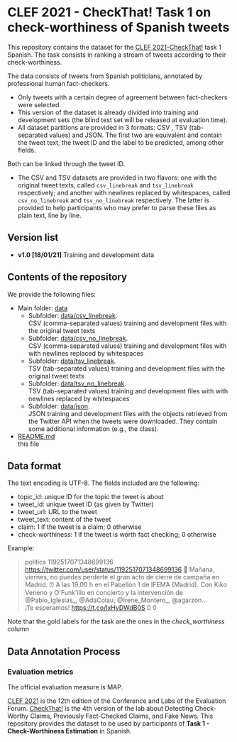 # CLEF 2021 - CheckThat! Task 1 on check-worthiness of Spanish tweets

This repository contains the dataset for the [CLEF 
2021-CheckThat!](https://sites.google.com/view/clef2021-checkthat) task 1 
Spanish. The task consists in ranking a stream of tweets according to their 
check-worthiness.

The data consists of tweets from Spanish politicians, annotated by professional 
human fact-checkers. 

* Only tweets with a certain degree of agreement between fact-checkers were 
selected.
* This version of the dataset is already divided into training and development 
sets (the blind test set will be released at evaluation time).
* All dataset partitions are provided in 3 formats: CSV , TSV (tab-separated 
values) and JSON. The first two are
  equivalent and contain the tweet text, the tweet ID and the label to be 
predicted, among other fields. 

Both can be linked through the tweet ID.
* The CSV and TSV datasets are provided in two flavors: one with the original 
tweet texts, called   `csv_linebreak` and `tsv_linebreak` respectively; and 
another with newlines replaced by whitespaces, called
  `csv_no_linebreak` and `tsv_no_linebreak` respectively. The latter is 
provided to help participants who may prefer to
  parse these files as plain text, line by line.

## Version list

* __v1.0 [18/01/21]__ Training and development data 

## Contents of the repository

We provide the following files:

* Main folder: [data](data)
  * Subfolder: [data/csv_linebreak](data/csv_linebreak).  <br/>CSV 
(comma-separated values) training and development files with the original tweet 
texts
  * Subfolder: [data/csv_no_linebreak](data/csv__no_linebreak).  <br/>CSV 
(comma-separated values) training and development files with with newlines 
replaced by whitespaces 
  * Subfolder: [data/tsv_linebreak](data/csv_linebreak).  <br/>TSV 
(tab-separated 
values) training and development files with the original tweet texts
  * Subfolder: [data/tsv_no_linebreak](data/tsv_no_linebreak).  <br/>TSV 
(tab-separated values) training and development files with with newlines 
replaced by whitespaces 
  * Subfolder: [data/json](data/json).  <br/>JSON training and development files 
with the objects retrieved from the Twitter API when the tweets were 
downloaded. They contain some additional information (e.g., the class).
* [README.md](README.md) <br/>
  this file

## Data format

The text encoding is UTF-8. The fields included are the following:


* topic_id: unique ID for the topic the tweet is about 
* tweet_id: unique tweet ID (as given by Twitter) 
* tweet_url: URL to the tweet 
* tweet_text: content of the tweet
* claim: 1 if the tweet is a claim; 0 otherwise 
* check-worthiness: 1 if the tweet is worth fact checking; 0 otherwise 

Example:
> politics	1192517071348699136	
https://twitter.com/user/status/1192517071348699136	📅 Mañana, viernes, no 
puedes perderte el gran acto de cierre de campaña en Madrid.   ⏰ A las 19.00 h 
en el Pabellón 1 de IFEMA (Madrid).  Con Kiko Veneno y O'Funk'illo en concierto 
y la intervención de @Pablo_Iglesias_, @AdaColau, @Irene_Montero_, @agarzon...   
¡Te esperamos! https://t.co/IxHyDWdB0S	0	0

Note that the gold labels for the task are the ones in the *check_worthiness* 
column 

## Data Annotation Process


### Evaluation metrics

The official evaluation measure is MAP. 


[CLEF 2021](http://clef2021.clef-initiative.eu/index.php) is the 12th edition of 
the Conference and Labs of the
Evaluation Forum. [CheckThat!](https://sites.google.com/view/clef2021-checkthat) 
is the 4th version of the lab about
Detecting Check-Worthy Claims, Previously Fact-Checked Claims, and Fake News. 
This repository provides the dataset to be
used by participants of **Task 1 - Check-Worthiness Estimation** in Spanish.

